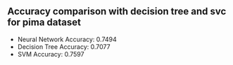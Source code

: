 ## Accuracy comparison with decision tree and svc for pima dataset
- Neural Network Accuracy: 0.7494
- Decision Tree Accuracy: 0.7077
- SVM Accuracy: 0.7597